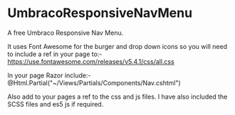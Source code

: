 # UmbracoResponsiveNavMenu
A free Umbraco Responsive Nav Menu.

It uses Font Awesome for the burger and drop down icons so you will need to include a ref in your page to:-
https://use.fontawesome.com/releases/v5.4.1/css/all.css

In your page Razor include:-
@Html.Partial("~/Views/Partials/Components/Nav.cshtml")

Also add to your pages a ref to the css and js files.  I have also included the SCSS files and es5 js if required. 


